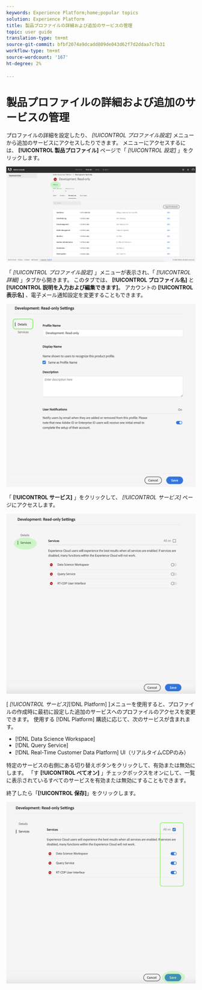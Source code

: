 ```yaml
---
keywords: Experience Platform;home;popular topics
solution: Experience Platform
title: 製品プロファイルの詳細および追加のサービスの管理
topic: user guide
translation-type: tm+mt
source-git-commit: bfbf2074a9dcadd809de043d62f7d2ddaa7c7b31
workflow-type: tm+mt
source-wordcount: '167'
ht-degree: 2%

---
```



# 製品プロファイルの詳細および追加のサービスの管理

プロファイルの詳細を設定したり、 *[!UICONTROL プロファイル設定]* メニューから追加のサービスにアクセスしたりできます。 メニューにアクセスするには、 **[!UICONTROL 製品プロファイル]** ページで「 *[!UICONTROL 設定]* 」をクリックします。

![プロファイル設定](../images/profile-settings.png)

「 *[!UICONTROL プロファイル設定]* 」メニューが表示され、「 *[!UICONTROL 詳細]* 」タブから開きます。 このタブでは、 **[!UICONTROL プロファイル名]** と **[!UICONTROL 説明を入力および編集できます]**。 アカウントの **[!UICONTROL 表示名]** 、電子メール通知設定を変更することもできます。

![edit-details-settings](../images/edit-details-settings.png)

「 **[!UICONTROL サービス]** 」をクリックして、 *[!UICONTROL サービス]* ページにアクセスします。

![services-page](../images/services-page.png)

[ *[!UICONTROL サービス]*[!DNL Platform] ]メニューを使用すると、プロファイルの作成時に最初に設定した追加のサービスへのプロファイルのアクセスを変更できます。 使用する [!DNL Platform] 購読に応じて、次のサービスが含まれます。

- [!DNL Data Science Workspace]
- [!DNL Query Service]
- [!DNL Real-Time Customer Data Platform] UI（リアルタイムCDPのみ）

特定のサービスの右側にある切り替えボタンをクリックして、有効または無効にします。 「す **[!UICONTROL べてオン]** 」チェックボックスをオンにして、一覧に表示されているすべてのサービスを有効または無効にすることもできます。

終了したら「**[!UICONTROL 保存]**」をクリックします。

![edit-additional-services](../images/edit-additional-services.png)